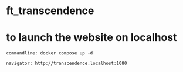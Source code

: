 # ft_transcendence

# to launch the website on localhost

    commandline: docker compose up -d

    navigator: http://transcendence.localhost:1080
